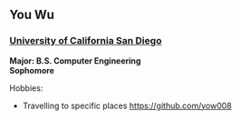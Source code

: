 ## You Wu
### [University of California San Diego](https://www.ucsd.edu/)
**Major: B.S. Computer Engineering**  
**Sophomore**

Hobbies:
- Travelling to specific places
https://github.com/yow008
